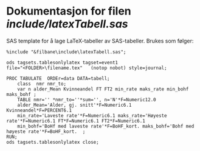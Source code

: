 
# Dokumentasjon for filen *include/latexTabell.sas*

SAS template for å lage LaTeX-tabeller av SAS-tabeller. Brukes som følger:

```sas
%include "&filbane\include\latexTabell.sas";

ods tagsets.tablesonlylatex tagset=event1
file="<FOLDER>\filename.tex"   (notop nobot) style=journal;

PROC TABULATE  ORDEr=data DATA=tabell; 
	class  nmr nmr_to;
	var n alder_Mean Kvinneandel FT FT2 min_rate maks_rate min_bohf maks_bohf ;
	TABLE nmr='' *nmr_to=''*sum='', n='N'*F=Numeric12.0 
	alder_Mean='Alder, gj. snitt'*F=Numeric6.1 Kvinneandel*F=PERCENT6.1
	min_rate='Laveste rate'*F=Numeric6.1 maks_rate='Høyeste rate'*F=Numeric6.1 FT*F=Numeric6.1 FT2*F=Numeric6.1 
	min_bohf='BoHf med laveste rate'*F=BoHF_kort. maks_bohf='Bohf med høyeste rate'*F=BoHF_kort.  ;
RUN;
ods tagsets.tablesonlylatex close;
```

